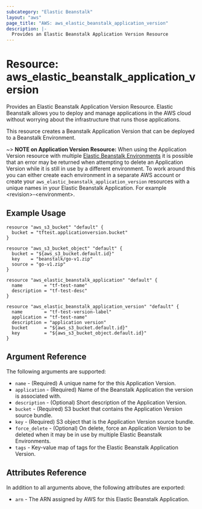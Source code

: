 ```yaml
---
subcategory: "Elastic Beanstalk"
layout: "aws"
page_title: "AWS: aws_elastic_beanstalk_application_version"
description: |-
  Provides an Elastic Beanstalk Application Version Resource
---
```


# Resource: aws_elastic_beanstalk_application_version

Provides an Elastic Beanstalk Application Version Resource. Elastic Beanstalk allows
you to deploy and manage applications in the AWS cloud without worrying about
the infrastructure that runs those applications.

This resource creates a Beanstalk Application Version that can be deployed to a Beanstalk
Environment.

~> **NOTE on Application Version Resource:**  When using the Application Version resource with multiple 
[Elastic Beanstalk Environments](elastic_beanstalk_environment.html) it is possible that an error may be returned
when attempting to delete an Application Version while it is still in use by a different environment.
To work around this you can either create each environment in a separate AWS account or create your `aws_elastic_beanstalk_application_version` resources with a unique names in your Elastic Beanstalk Application. For example &lt;revision&gt;-&lt;environment&gt;.

## Example Usage

```hcl
resource "aws_s3_bucket" "default" {
  bucket = "tftest.applicationversion.bucket"
}

resource "aws_s3_bucket_object" "default" {
  bucket = "${aws_s3_bucket.default.id}"
  key    = "beanstalk/go-v1.zip"
  source = "go-v1.zip"
}

resource "aws_elastic_beanstalk_application" "default" {
  name        = "tf-test-name"
  description = "tf-test-desc"
}

resource "aws_elastic_beanstalk_application_version" "default" {
  name        = "tf-test-version-label"
  application = "tf-test-name"
  description = "application version"
  bucket      = "${aws_s3_bucket.default.id}"
  key         = "${aws_s3_bucket_object.default.id}"
}
```

## Argument Reference

The following arguments are supported:

* `name` - (Required) A unique name for the this Application Version.
* `application` - (Required) Name of the Beanstalk Application the version is associated with.
* `description` - (Optional) Short description of the Application Version.
* `bucket` - (Required) S3 bucket that contains the Application Version source bundle.
* `key` - (Required) S3 object that is the Application Version source bundle.
* `force_delete` - (Optional) On delete, force an Application Version to be deleted when it may be in use
  by multiple Elastic Beanstalk Environments.
* `tags` - Key-value map of tags for the Elastic Beanstalk Application Version.

## Attributes Reference

In addition to all arguments above, the following attributes are exported:

* `arn` - The ARN assigned by AWS for this Elastic Beanstalk Application.
